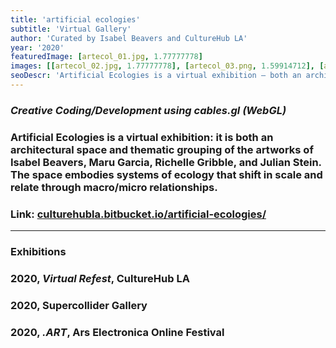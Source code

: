 ```yaml
---
title: 'artificial ecologies'
subtitle: 'Virtual Gallery'
author: 'Curated by Isabel Beavers and CultureHub LA'
year: '2020'
featuredImage: [artecol_01.jpg, 1.77777778]
images: [[artecol_02.jpg, 1.77777778], [artecol_03.png, 1.59914712], [artecol_04.png, 1.59914712]]
seoDescr: 'Artificial Ecologies is a virtual exhibition — both an architectural space and thematic grouping of the artworks of Isabel Beavers, Maru Garcia, Richelle Gribble, and Julian Stein. '
---
```


### _Creative Coding/Development using cables.gl (WebGL)_

### Artificial Ecologies is a virtual exhibition: it is both an architectural space and thematic grouping of the artworks of Isabel Beavers, Maru Garcia, Richelle Gribble, and Julian Stein. The space embodies systems of ecology that shift in scale and relate through macro/micro relationships.

### Link: [culturehubla.bitbucket.io/artificial-ecologies/](https://culturehubla.bitbucket.io/artificial-ecologies/)

---

### **Exhibitions**

### 2020, _Virtual Refest_, CultureHub LA

### 2020, Supercollider Gallery

### 2020, _.ART_, Ars Electronica Online Festival
